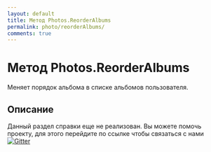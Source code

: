 ```yaml
---
layout: default
title: Метод Photos.ReorderAlbums
permalink: photo/reorderAlbums/
comments: true
---
```

# Метод Photos.ReorderAlbums
Меняет порядок альбома в списке альбомов пользователя.

## Описание
Данный раздел справки еще не реализован. Вы  можете помочь проекту, для этого перейдите по ссылке чтобы связаться с нами [![Gitter](https://badges.gitter.im/Join%20Chat.svg)](https://gitter.im/vknet/vk?utm_source=badge&utm_medium=badge&utm_campaign=pr-badge)
